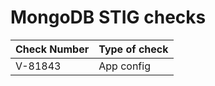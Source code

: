 # MongoDB STIG checks

| Check Number | Type of check |
|-----------------|--------------------|
| V-81843 | App config |
                                                                                                                                                       